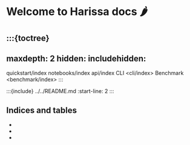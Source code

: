 # Welcome to Harissa docs 🌶

:::{toctree}
---
maxdepth: 2
hidden:
includehidden:
---
quickstart/index
notebooks/index
api/index
CLI <cli/index>
Benchmark <benchmark/index>
:::

:::{include} ../../README.md
:start-line: 2
:::

## Indices and tables

* [](genindex)
* [](modindex)
* [](search)
